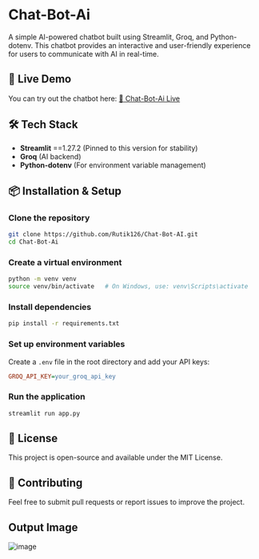 # Chat-Bot-Ai

A simple AI-powered chatbot built using Streamlit, Groq, and Python-dotenv. This chatbot provides an interactive and user-friendly experience for users to communicate with AI in real-time.

## 🚀 Live Demo
You can try out the chatbot here:
[🔗 Chat-Bot-Ai Live](#)

## 🛠️ Tech Stack
- **Streamlit** ==1.27.2 (Pinned to this version for stability)
- **Groq** (AI backend)
- **Python-dotenv** (For environment variable management)

## 📦 Installation & Setup

### Clone the repository
```bash
git clone https://github.com/Rutik126/Chat-Bot-AI.git
cd Chat-Bot-Ai
```

### Create a virtual environment
```bash
python -m venv venv
source venv/bin/activate   # On Windows, use: venv\Scripts\activate
```

### Install dependencies
```bash
pip install -r requirements.txt
```

### Set up environment variables
Create a `.env` file in the root directory and add your API keys:
```ini
GROQ_API_KEY=your_groq_api_key
```

### Run the application
```bash
streamlit run app.py
```

## 📜 License
This project is open-source and available under the MIT License.

## 🤝 Contributing
Feel free to submit pull requests or report issues to improve the project.

## Output Image
![image](https://github.com/user-attachments/assets/681532f1-4421-4419-9015-7882fba3e66d)


